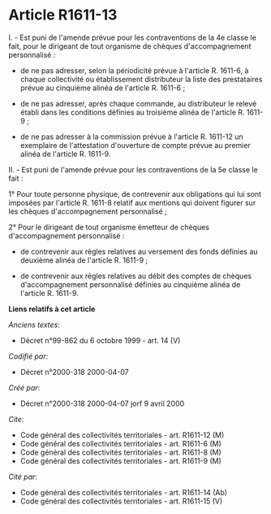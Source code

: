 # Article R1611-13

I. - Est puni de l'amende prévue pour les contraventions de la 4e classe le fait, pour le dirigeant de tout organisme de
chèques d'accompagnement personnalisé :

- de ne pas adresser, selon la périodicité prévue à l'article R. 1611-6, à chaque collectivité ou établissement distributeur
la liste des prestataires prévue au cinquième alinéa de l'article R. 1611-6 ;

- de ne pas adresser, après chaque commande, au distributeur le relevé établi dans les conditions définies au troisième
alinéa de l'article R. 1611-9 ;

- de ne pas adresser à la commission prévue à l'article R. 1611-12 un exemplaire de l'attestation d'ouverture de compte
prévue au premier alinéa de l'article R. 1611-9.

II. - Est puni de l'amende prévue pour les contraventions de la 5e classe le fait :

1° Pour toute personne physique, de contrevenir aux obligations qui lui sont imposées par l'article R. 1611-8 relatif aux
mentions qui doivent figurer sur les chèques d'accompagnement personnalisé ;

2° Pour le dirigeant de tout organisme émetteur de chèques d'accompagnement personnalisé :

- de contrevenir aux règles relatives au versement des fonds définies au deuxième alinéa de l'article R. 1611-9 ;

- de contrevenir aux règles relatives au débit des comptes de chèques d'accompagnement personnalisé définies au cinquième
alinéa de l'article R. 1611-9.

**Liens relatifs à cet article**

_Anciens textes_:

  - Décret n°99-862 du 6 octobre 1999 - art. 14 (V)

_Codifié par_:

  - Décret n°2000-318 2000-04-07

_Créé par_:

  - Décret n°2000-318 2000-04-07 jorf 9 avril 2000

_Cite_:

  - Code général des collectivités territoriales - art. R1611-12 (M)
  - Code général des collectivités territoriales - art. R1611-6 (M)
  - Code général des collectivités territoriales - art. R1611-8 (M)
  - Code général des collectivités territoriales - art. R1611-9 (M)

_Cité par_:

  - Code général des collectivités territoriales - art. R1611-14 (Ab)
  - Code général des collectivités territoriales - art. R1611-15 (V)
